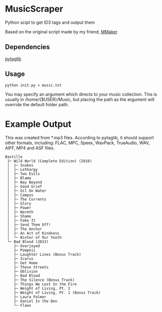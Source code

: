 # MusicScraper
Python scipt to get ID3 tags and output them

Based on the original script made by my friend, [MMaker](https://github.com/stysmmaker)

## Dependencies
[pytaglib](https://pypi.python.org/pypi/pytaglib)

## Usage
``python init.py > music.txt``

You may specify an argument which directs to your music collection. This is usually in /home/{$USER}/Music, but placing the path as the argument will override the default folder path.

# Example Output
This was created from \*.mp3 files. According to pytaglib, it should support other formats, including:
FLAC, MPC, Speex, WavPack, TrueAudio, WAV, AIFF, MP4 and ASF files.

```
Bastille
 ├─ Wild World (Complete Edition) (2016)
 │  ├─ Snakes
 │  ├─ Lethargy
 │  ├─ Two Evils
 │  ├─ Blame
 │  ├─ Way Beyond
 │  ├─ Good Grief
 │  ├─ Oil On Water
 │  ├─ Campus
 │  ├─ The Currents
 │  ├─ Glory
 │  ├─ Power
 │  ├─ Warmth
 │  ├─ Shame
 │  ├─ Fake It
 │  ├─ Send Them Off!
 │  ├─ The Anchor
 │  ├─ An Act of Kindness
 │  └─ Winter of Our Youth
 └─ Bad Blood (2013)
    ├─ Overjoyed
    ├─ Pompeii
    ├─ Laughter Lines (Bonus Track)
    ├─ Icarus
    ├─ Get Home
    ├─ These Streets
    ├─ Oblivion
    ├─ Bad Blood
    ├─ The Silence (Bonus Track)
    ├─ Things We Lost In the Fire
    ├─ Weight of Living, Pt. 2
    ├─ Weight of Living, Pt. 1 (Bonus Track)
    ├─ Laura Palmer
    ├─ Daniel In the Den
    └─ Flaws
```
